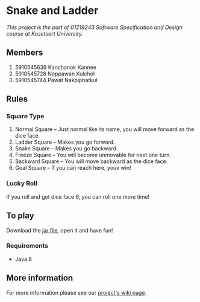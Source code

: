 # Snake and Ladder
_This project is the part of 01219243 Software Specification and Design course at Kasetsart University._

## Members
1. 5910545639 Kanchanok Kannee
1. 5910545728 Noppawan  Kulchol
1. 5910545744 Pawat     Nakpiphatkul

## Rules
### Square Type
1. Normal Square – Just normal like its name, you will move forward as the dice face.
1. Ladder Square – Makes you go forward.
1. Snake Square – Makes you go backward.
1. Freeze Square – You will become unmovable for next one turn.
1. Backward Square – You will move backward as the dice face.
1. Goal Square – If you can reach here, youv win!

### Lucky Roll
If you roll and get dice face 6, you can roll one more time!

## To play
Download the [jar file](dist/snake-and-ladder.jar), open it and have fun!

### Requirements
* Java 8

## More information
For more information please see our [project's wiki page](https://github.com/guitarpawat/snake-and-ladder/wiki).